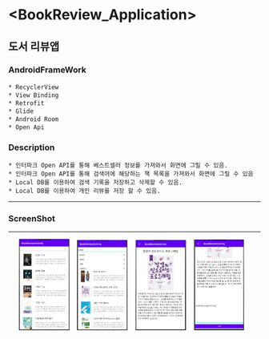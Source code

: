 # <BookReview_Application>
  
  ## 도서 리뷰앱
  
### AndroidFrameWork
    * RecyclerView
    * View Binding
    * Retrofit
    * Glide
    * Android Room
    * Open Api

### Description
    * 인터파크 Open API를 통해 베스트셀러 정보를 가져와서 화면에 그릴 수 있음.
    * 인터파크 Open API를 통해 검색어에 해당하는 책 목록을 가져와서 화면에 그릴 수 있음
    * Local DB를 이용하여 검색 기록을 저장하고 삭제할 수 있음.
    * Local DB를 이용하여 개인 리뷰를 저장 할 수 있음.

  ---
  
### ScreenShot
---

<p align="center">
  <img src="../../android_Thirty_Project/images/BookReviewActivity_Main.PNG" width="20%" alt="1.png">&nbsp;&nbsp;&nbsp;
  <img src="../../android_Thirty_Project/images/BookReviewActivity_KeyWordSearch.PNG" width="20%" alt="1.png">&nbsp;&nbsp;&nbsp;
  <img src="../../android_Thirty_Project/images/BookReviewActivity_Detail.PNG" width="20%" alt="1.png">&nbsp;&nbsp;&nbsp;
    <img src="../../android_Thirty_Project/images/BookReviewActivity_DetailReview.PNG" width="20%" alt="1.png">&nbsp;&nbsp;&nbsp;
</p>
